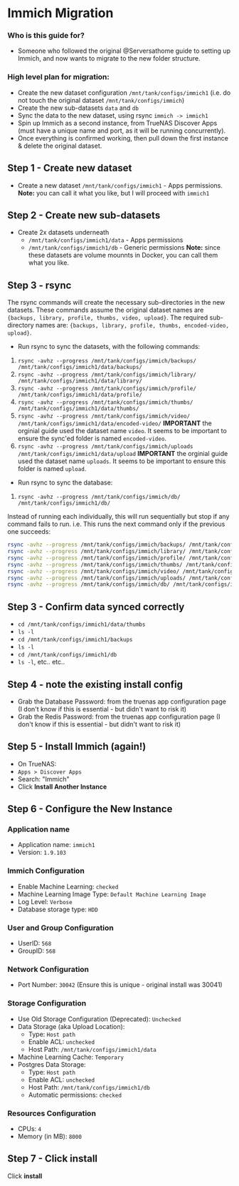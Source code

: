 # Immich Migration
### Who is this guide for?
* Someone who followed the original @Serversathome guide to setting up Immich, and now wants to migrate to the new folder structure.
### High level plan for migration:
* Create the new dataset configuration `/mnt/tank/configs/immich1` (i.e. do not touch the original dataset `/mnt/tank/configs/immich`)
* Create the new sub-datasets `data` and `db`
* Sync the data to the new dataset, using rsync `immich -> immich1`
* Spin up Immich as a second instance, from TrueNAS Discover Apps (must have a unique name and port, as it will be running concurrently).
* Once everything is confirmed working, then pull down the first instance & delete the original dataset.

## Step 1 - Create new dataset
* Create a new dataset `/mnt/tank/configs/immich1` - Apps permissions.
**Note:** you can call it what you like, but I will proceed with `immich1`

## Step 2 - Create new sub-datasets
* Create 2x datasets underneath
   * `/mnt/tank/configs/immich1/data` - Apps permissions
   *  `/mnt/tank/configs/immich1/db` - Generic permissions
**Note:** since these datasets are volume mounnts in Docker, you can call them what you like.


## Step 3 - rsync
The rsync commands will create the necessary sub-directories in the new datasets. These commands assume the original dataset names are `{backups, library, profile, thumbs, video, upload}`. The required sub-directory names are: `{backups, library, profile, thumbs, encoded-video, upload}`.
* Run rsync to sync the datasets, with the following commands:
1. `rsync -avhz --progress /mnt/tank/configs/immich/backups/ /mnt/tank/configs/immich1/data/backups/` 
1. `rsync -avhz --progress /mnt/tank/configs/immich/library/ /mnt/tank/configs/immich1/data/library/`
1. `rsync -avhz --progress /mnt/tank/configs/immich/profile/ /mnt/tank/configs/immich1/data/profile/`
1. `rsync -avhz --progress /mnt/tank/configs/immich/thumbs/ /mnt/tank/configs/immich1/data/thumbs/`
1. `rsync -avhz --progress /mnt/tank/configs/immich/video/ /mnt/tank/configs/immich1/data/encoded-video/`  **IMPORTANT** the orginial guide used the dataset name `video`. It seems to be important to ensure the sync'ed folder is named `encoded-video`.
1. `rsync -avhz --progress /mnt/tank/configs/immich/uploads /mnt/tank/configs/immich1/data/upload` **IMPORTANT** the orginial guide used the dataset name `uploads`. It seems to be important to ensure this folder is named `upload`.

* Run rsync to sync the database:
1. `rsync -avhz --progress /mnt/tank/configs/immich/db/ /mnt/tank/configs/immich1/db/`

Instead of running each individually, this will run sequentially but stop if any command fails to run. i.e. This runs the next command only if the previous one succeeds:
```bash
rsync -avhz --progress /mnt/tank/configs/immich/backups/ /mnt/tank/configs/immich1/data/backups/ && \
rsync -avhz --progress /mnt/tank/configs/immich/library/ /mnt/tank/configs/immich1/data/library/ && \
rsync -avhz --progress /mnt/tank/configs/immich/profile/ /mnt/tank/configs/immich1/data/profile/ && \
rsync -avhz --progress /mnt/tank/configs/immich/thumbs/ /mnt/tank/configs/immich1/data/thumbs/ && \
rsync -avhz --progress /mnt/tank/configs/immich/video/ /mnt/tank/configs/immich1/data/encoded-video/ && \
rsync -avhz --progress /mnt/tank/configs/immich/uploads/ /mnt/tank/configs/immich1/data/upload/ && \
rsync -avhz --progress /mnt/tank/configs/immich/db/ /mnt/tank/configs/immich1/db/
```

## Step 3 - Confirm data synced correctly
* `cd /mnt/tank/configs/immich1/data/thumbs` 
* `ls -l` 
* `cd /mnt/tank/configs/immich1/backups`
* `ls -l` 
* `cd /mnt/tank/configs/immich1/db`
* `ls -l`, etc.. etc..

## Step 4 - note the existing install config
* Grab the Database Password: from the truenas app configuration page (I don't know if this is essential - but didn't want to risk it)
* Grab the Redis Password: from the truenas app configuration page (I don't know if this is essential - but didn't want to risk it)

## Step 5 - Install Immich (again!)
* On TrueNAS:
* `Apps > Discover Apps`
* Search: "Immich"
* Click **Install Another Instance**
 
## Step 6 - Configure the New Instance
### Application name
* Application name: `immich1`
* Version: `1.9.103`
### Immich Configuration
* Enable Machine Learning: `checked`
* Machine Learning Image Type: `Default Machine Learning Image`
* Log Level: `Verbose`
* Database storage type: `HDD`
###  User and Group Configuration
* UserID: `568`
* GroupID: `568` 
### Network Configuration
* Port Number: `30042` (Ensure this is unique - original install was 30041)
### Storage Configuration
* Use Old Storage Configuration (Deprecated): `Unchecked`
* Data Storage (aka Upload Location):
   * Type: `Host path`
   * Enable ACL: `unchecked`
   * Host Path: `/mnt/tank/configs/immich1/data`
* Machine Learning Cache: `Temporary`
* Postgres Data Storage:
   * Type: `Host path`
   * Enable ACL: `unchecked`
   * Host Path: `/mnt/tank/configs/immich1/db`
   * Automatic permissions: `checked`
### Resources Configuration
* CPUs: `4`
* Memory (in MB): `8000`

## Step 7 - Click install
Click **install**

